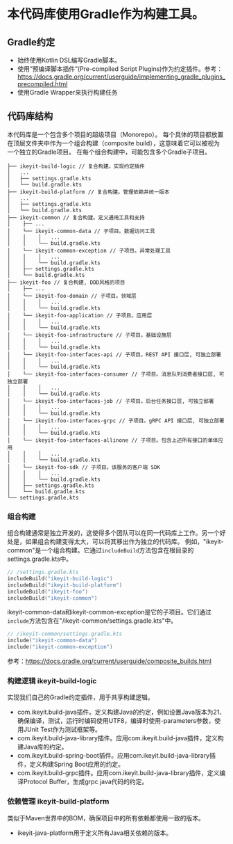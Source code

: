 # 本代码库使用Gradle作为构建工具。
## Gradle约定
- 始终使用Kotlin DSL编写Gradle脚本。
- 使用“预编译脚本插件”(Pre-compiled Script Plugins)作为约定插件。参考：https://docs.gradle.org/current/userguide/implementing_gradle_plugins_precompiled.html
- 使用Gradle Wrapper来执行构建任务

## 代码库结构
本代码库是一个包含多个项目的超级项目（Monorepo）。
每个具体的项目都放置在顶层文件夹中作为一个组合构建（composite build），这意味着它可以被视为一个独立的Gradle项目。
在每个组合构建中，可能包含多个Gradle子项目。
```
├── ikeyit-build-logic // 复合构建。实现约定插件
│   ...
│   ├── settings.gradle.kts
│   └── build.gradle.kts
├── ikeyit-build-platform // 复合构建。管理依赖并统一版本
│   ...
│   ├── settings.gradle.kts
│   └── build.gradle.kts
├── ikeyit-common // 复合构建。定义通用工具和支持
│    ├── ...
│    └── ikeyit-common-data // 子项目。数据访问工具
│    │    │   ...
│    │    └── build.gradle.kts
│    └── ikeyit-common-exception // 子项目。异常处理工具
│    │    │   ...
│    │    └── build.gradle.kts
│    ├── settings.gradle.kts
│    └── build.gradle.kts
├── ikeyit-foo // 复合构建, DDD风格的项目
│    ├── ...
│    └── ikeyit-foo-domain // 子项目。领域层
│    │    │   ...
│    │    └── build.gradle.kts
│    └── ikeyit-foo-application // 子项目。应用层
│    │    │   ...
│    │    └── build.gradle.kts
│    └── ikeyit-foo-infrastructure // 子项目。基础设施层
│    │    │   ...
│    │    └── build.gradle.kts
│    └── ikeyit-foo-interfaces-api // 子项目。REST API 接口层, 可独立部署
│    │    │   ...
│    │    └── build.gradle.kts
│    └── ikeyit-foo-interfaces-consumer // 子项目。消息队列消费者接口层, 可独立部署
│    │    │   ...
│    │    └── build.gradle.kts
│    └── ikeyit-foo-interfaces-job // 子项目。后台任务接口层, 可独立部署
│    │    │   ...
│    │    └── build.gradle.kts
│    └── ikeyit-foo-interfaces-grpc // 子项目。gRPC API 接口层, 可独立部署
│    │    │   ...
│    │    └── build.gradle.kts
│    └── ikeyit-foo-interfaces-allinone // 子项目。包含上述所有接口的单体应用
│    │    │   ...
│    │    └── build.gradle.kts
│    └── ikeyit-foo-sdk // 子项目。该服务的客户端 SDK
│    │    │   ...
│    │    └── build.gradle.kts
│    ├── settings.gradle.kts
│    └── build.gradle.kts
└── settings.gradle.kts
```
### 组合构建
组合构建通常是独立开发的，这使得多个团队可以在同一代码库上工作。另一个好处是，如果组合构建变得太大，可以将其移出作为独立的代码库。
例如，"ikeyit-common"是一个组合构建。它通过`includeBuild`方法包含在根目录的settings.gradle.kts中。
```kotlin
// /settings.gradle.kts
includeBuild("ikeyit-build-logic")
includeBuild("ikeyit-build-platform")
includeBuild("ikeyit-foo")
includeBuild("ikeyit-common")
```
ikeyit-common-data和ikeyit-common-exception是它的子项目。它们通过`include`方法包含在"/ikeyit-common/settings.gradle.kts"中。
```kotlin
// /ikeyit-common/settings.gradle.kts
include("ikeyit-common-data")
include("ikeyit-common-exception")
```
参考：https://docs.gradle.org/current/userguide/composite_builds.html

### 构建逻辑 ikeyit-build-logic
实现我们自己的Gradle约定插件，用于共享构建逻辑。
- com.ikeyit.build-java插件。定义构建Java的约定，例如设置Java版本为21、确保编译，测试，运行时编码使用UTF8，编译时使用-parameters参数，使用JUnit Test作为测试框架等。
- com.ikeyit.build-java-library插件。应用com.ikeyit.build-java插件，定义构建Java库的约定。
- com.ikeyit.build-spring-boot插件。应用com.ikeyit.build-java-library插件，定义构建Spring Boot应用的约定。
- com.ikeyit.build-grpc插件。应用com.ikeyit.build-java-library插件，定义编译Protocol Buffer，生成grpc java代码的约定。

### 依赖管理 ikeyit-build-platform
类似于Maven世界中的BOM，确保项目中的所有依赖都使用一致的版本。
- ikeyit-java-platform用于定义所有Java相关依赖的版本。